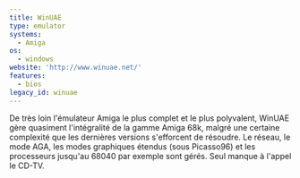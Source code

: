 ```yaml
---
title: WinUAE
type: emulator
systems:
  - Amiga
os:
  - windows
website: 'http://www.winuae.net/'
features:
  - bios
legacy_id: winuae
---
```

De très loin l'émulateur Amiga le plus complet et le plus polyvalent, WinUAE gère quasiment l'intégralité de la gamme Amiga 68k, malgré une certaine complexité que les dernières versions s'efforcent de résoudre. Le réseau, le mode AGA, les modes graphiques étendus (sous Picasso96) et les processeurs jusqu'au 68040 par exemple sont gérés. Seul manque à l'appel le CD-TV.
